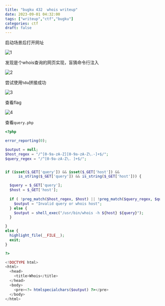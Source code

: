 ```yaml
---
title: "bugku 432  whois writeup"
date: 2023-09-01 04:32:00  
tags: ["writeup","ctf","bugku"]
categories: ctf
draft: false
---
```


启动场景后打开网址

![1](./../../bugku/432/1.webp)

发现是个whois查询的网页实现，盲猜命令行注入

![2](./../../bugku/432/2.webp)

尝试使用`%0a`拼接成功


![3](./../../bugku/432/3.webp)

查看flag

![4](./../../bugku/432/4.webp)

查看`query.php`

```php
<?php

error_reporting(0);

$output = null;
$host_regex = "/^[0-9a-zA-Z][0-9a-zA-Z\.-]+$/";
$query_regex = "/^[0-9a-zA-Z\. ]+$/";


if (isset($_GET['query']) && isset($_GET['host']) && 
      is_string($_GET['query']) && is_string($_GET['host'])) {

  $query = $_GET['query'];
  $host = $_GET['host'];
  
  if ( !preg_match($host_regex, $host) || !preg_match($query_regex, $query) ) {
    $output = "Invalid query or whois host";
  } else {
    $output = shell_exec("/usr/bin/whois -h ${host} ${query}");
  }

} 
else {
  highlight_file(__FILE__);
  exit;
}

?>

<!DOCTYPE html>
<html>
  <head>
    <title>Whois</title>
  </head>
  <body>
    <pre><?= htmlspecialchars($output) ?></pre>
  </body>
</html>
```